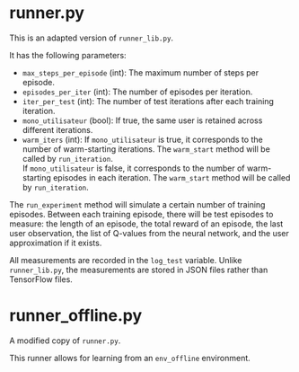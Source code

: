 # runner.py
This is an adapted version of `runner_lib.py`.

It has the following parameters:
- `max_steps_per_episode` (int): The maximum number of steps per episode.
- `episodes_per_iter` (int): The number of episodes per iteration.
- `iter_per_test` (int): The number of test iterations after each training iteration.
- `mono_utilisateur` (bool): If true, the same user is retained across different iterations.
- `warm_iters` (int): If `mono_utilisateur` is true, it corresponds to the number of warm-starting iterations. The `warm_start` method will be called by `run_iteration`.<br>
 If `mono_utilisateur` is false, it corresponds to the number of warm-starting episodes in each iteration. The `warm_start` method will be called by `run_iteration`.

The `run_experiment` method will simulate a certain number of training episodes. Between each training episode, there will be test episodes to measure: the length of an episode, the total reward of an episode, the last user observation, the list of Q-values from the neural network, and the user approximation if it exists.

All measurements are recorded in the `log_test` variable. Unlike `runner_lib.py`, the measurements are stored in JSON files rather than TensorFlow files.

# runner_offline.py
A modified copy of `runner.py`.

This runner allows for learning from an `env_offline` environment.
